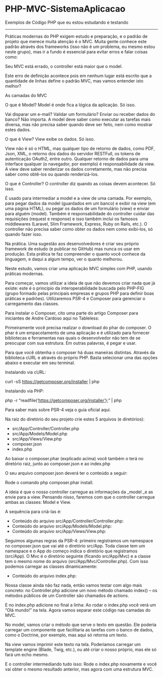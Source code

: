 # PHP-MVC-SistemaAplicacao

Exemplos de Código PHP que eu estou estudando e testando

----------------------------------------------------------

Práticas modernas do PHP exigem estudo e preparação, e o padrão de projeto que merece muita atenção é o MVC. Muita gente conhece este padrão através dos frameworks (isso não é um problema, eu mesmo estou neste grupo), mas ir a fundo é essencial para evitar erros e falar coisas como:

Seu MVC está errado, o controller está maior que o model.

Este erro de definição acontece pois em nenhum lugar está escrito que a quantidade de linhas define o padrão MVC, mas vamos entender isto melhor?

As camadas do MVC

O que é Model? Model é onde fica a lógica da aplicação. Só isso.

Vai disparar um e-mail? Validar um formulário? Enviar ou receber dados do banco? Não importa. A model deve saber como executar as tarefas mais diversa, mas não precisa saber quando deve ser feito, nem como mostrar estes dados.

O que é View?
View exibe os dados. Só isso.

View não é só o HTML, mas qualquer tipo de retorno de dados, como PDF, Json, XML, o retorno dos dados do servidor RESTFull, os tokens de autenticação OAuth2, entre outro. Qualquer retorno de dados para uma interface qualquer (o navegador, por exemplo) é responsabilidade da view. A view deve saber renderizar os dados corretamente, mas não precisa saber como obtê-los ou quando renderizá-los.

O que é Controller? O controller diz quando as coisas devem acontecer. Só isso.

É usado para intermediar a model e a view de uma camada. Por exemplo, para pegar dados da model (guardados em um banco) e exibir na view (em uma página HTML), ou pegar os dados de um formulário (view) e enviar para alguém (model). Também é responsabilidade do controller cuidar das requisições (request e response) e isso também inclui os famosos middlewares (Laravel, Slim Framework, Express, Ruby on Rails, etc.). O controller não precisa saber como obter os dados nem como exibi-los, só quando fazer isso.

Na prática. Uma sugestão aos desenvolvedores é criar seu próprio framework de estudo (e publicar no GitHub) mas nunca os usar em produção. Esta prática te faz compreender o quanto você conhece da linguagem, e daqui a algum tempo, ver o quanto melhorou.

Neste estudo, vamos criar uma aplicação MVC simples com PHP, usando práticas modernas.

Para começar, vamos utilizar a ideia de que não devemos criar nada que já existe: este é o princípio da interoperabilidade buscada pelo PHP-FIG (grupo formado pelas principais empresas e grupos PHP para definir boas práticas e padrões). Utilizaremos PSR-4 e Composer para gerenciar o carregamento das classes.

Para instalar o Composer, cito uma parte do artigo Composer para iniciantes de Andre Cardoso aqui no Tableless:

Primeiramente você precisa realizar o download do phar do composer. O phar é um empacotamento de uma aplicação e é utilizado para fornecer bibliotecas e ferramentas nas quais o desenvolvedor não tem de se preocupar com sua estrutura. Em outras palavras, é pegar e usar.

Para que você obtenha o composer há duas maneiras distintas. Através da biblioteca cURL e através do próprio PHP. Basta selecionar uma das opções abaixo e executar em seu terminal.

Instalando via cURL:

curl -sS https://getcomposer.org/installer | php

Instalando via PHP:

php -r “readfile(‘https://getcomposer.org/installer’);” | php

Para saber mais sobre PSR-4 veja o guia oficial aqui.

Na raiz do diretório do seu projeto crie estes 5 arquivos (e diretórios):

* src/App/Controller/Controller.php
* src/App/Models/Model.php
* src/App/Views/View.php
* composer.json
* index.php

Ao baixar o composer.phar (explicado acima) você também o terá no diretório raiz, junto ao composer.json e ao index.php

O seu arquivo composer.json deverá ter o conteúdo a seguir:

Rode o comando php composer.phar install.

A ideia é que o nosso controller carregue as informações da _model _e as envie para a view. Pensando nisso, faremos com que o controller carregue ambas as classes: Model e View. 

A sequência para criá-las é:

* Conteúdo do arquivo src/App/Controller/Controller.php:
* Conteúdo do arquivo src/App/Models/Model.php:
* Conteúdo do arquivo src/App/Views/View.php:

Seguimos algumas regras da PSR-4: primeiro registramos um namespace no composer.json que vai até o diretório src/App. Toda classe tem um namespace e o App do começo indica o diretório que registramos (src/App). O Mvc é o diretório seguinte (ficando src/App/Mvc) e a classe tem o mesmo nome do arquivo (src/App/Mvc/Controller.php). Com isso podemos carregar as classes dinamicamente:

* Conteúdo do arquivo index.php:

Nossa classe ainda não faz nada, então vamos testar com algo mais concreto: no Controller.php adicione um novo método chamado index() – os métodos públicos de um Controller são chamados de actions.

E no index.php adicione no final a linha: Ao rodar o index.php você verá um “Olá mundo!” na tela. Agora vamos separar este código nas camadas do MVC.

No model, vamos criar o método que serve o texto em questão. Ele poderia carregar um componente que facilitaria as tarefas com o banco de dados, como o Doctrine, por exemplo, mas aqui só retorna um texto.

Na view vamos imprimir este texto na tela. Poderíamos carregar um template engine (Blade, Twig, etc.), ou até criar o nosso próprio, mas ele só fará um echo mesmo.

E o controller intermediando tudo isso: Rode o index.php novamente e você vai obter o mesmo resultado anterior, mas agora com uma estrutura MVC.
